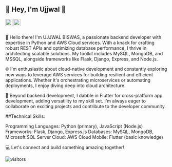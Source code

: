 ## 👋 Hey, I'm Ujjwal 👋



<a href="https://github.com/ujjwalbe">
  <img align="left" alt="Ujjwal's Github" width="22px" src="https://cdn.jsdelivr.net/npm/simple-icons@v3/icons/github.svg" />
</a>

<a href="https://instagram.com/ujjwalbe/">
  <img align="left" alt="Ujjwal's Instagram" width="22px" src="https://cdn.jsdelivr.net/npm/simple-icons@v3/icons/instagram.svg" />
</a>


<br/>
<br/>

👋 Hello there! I'm UJJWAL BISWAS, a passionate backend developer with expertise in Python and AWS Cloud services. With a knack for crafting robust REST APIs and optimizing database performance, I thrive in architecting scalable solutions. My toolkit includes MySQL, MongoDB, and MSSQL, alongside frameworks like Flask, Django, Express, and Node.js.

🌐 I'm enthusiastic about cloud-native development and constantly exploring new ways to leverage AWS services for building resilient and efficient applications. Whether it's orchestrating microservices or automating deployments, I enjoy diving deep into cloud architecture.

🚀 Beyond backend development, I dabble in Flutter for cross-platform app development, adding versatility to my skill set. I'm always eager to collaborate on exciting projects and contribute to the developer community.

##Technical Skills:

Programming Languages: Python (primary), JavaScript (Node.js)
Frameworks: Flask, Django, Express.js
Databases: MySQL, MongoDB, Microsoft SQL Server
Cloud: AWS Cloud
Mobile: Flutter (basic knowledge)

💻 Let's connect and build something amazing together!


![visitors](https://visitor-badge.glitch.me/badge?page_id=ujjwalbe.ujjwalbe)

